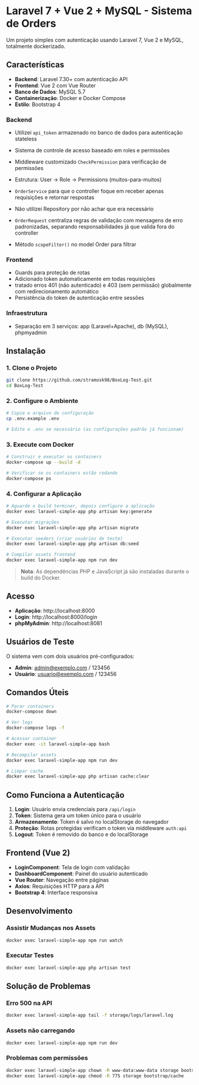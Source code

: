 # Laravel 7 + Vue 2 + MySQL - Sistema de Orders

Um projeto simples com autenticação usando Laravel 7, Vue 2 e MySQL, totalmente dockerizado.

## Características

- **Backend**: Laravel 7.30+ com autenticação API
- **Frontend**: Vue 2 com Vue Router
- **Banco de Dados**: MySQL 5.7
- **Containerização**: Docker e Docker Compose
- **Estilo**: Bootstrap 4

### Backend

- Utilizei `api_token` armazenado no banco de dados para autenticação stateless
- Sistema de controle de acesso baseado em roles e permissões
- Middleware customizado `CheckPermission` para verificação de permissões
- Estrutura: User → Role → Permissions (muitos-para-muitos)

- `OrderService` para que o controller foque em receber apenas requisições e retornar respostas
- Não utilizei Repository por não achar que era necessário

- `OrderRequest` centraliza regras de validação com mensagens de erro padronizadas, separando responsabilidades já que valida fora do controller

- Método `scopeFilter()` no model Order para filtrar

### Frontend

- Guards para proteção de rotas
- Adicionado token automaticamente em todas requisições
- tratado erros 401 (não autenticado) e 403 (sem permissão) globalmente com redirecionamento automático
- Persistência do token de autenticação entre sessões

### Infraestrutura

- Separação em 3 serviços: app (Laravel+Apache), db (MySQL), phpmyadmin

## Instalação

### 1. Clone o Projeto

```bash
git clone https://github.com/stramosk98/BoxLog-Test.git
cd BoxLog-Test
```

### 2. Configure o Ambiente

```bash
# Copie o arquivo de configuração
cp .env.example .env

# Edite o .env se necessário (as configurações padrão já funcionam)
```

### 3. Execute com Docker

```bash
# Construir e executar os containers
docker-compose up --build -d

# Verificar se os containers estão rodando
docker-compose ps
```

### 4. Configurar a Aplicação

```bash
# Aguarde o build terminar, depois configure a aplicação
docker exec laravel-simple-app php artisan key:generate

# Executar migrações
docker exec laravel-simple-app php artisan migrate

# Executar seeders (criar usuários de teste)
docker exec laravel-simple-app php artisan db:seed

# Compilar assets frontend
docker exec laravel-simple-app npm run dev
```

> **Nota**: As dependências PHP e JavaScript já são instaladas durante o build do Docker.

## Acesso

- **Aplicação**: http://localhost:8000
- **Login**: http://localhost:8000/login
- **phpMyAdmin**: http://localhost:8081

## Usuários de Teste

O sistema vem com dois usuários pré-configurados:

- **Admin**: admin@exemplo.com / 123456
- **Usuário**: usuario@exemplo.com / 123456

## Comandos Úteis

```bash
# Parar containers
docker-compose down

# Ver logs
docker-compose logs -f

# Acessar container
docker exec -it laravel-simple-app bash

# Recompilar assets
docker exec laravel-simple-app npm run dev

# Limpar cache
docker exec laravel-simple-app php artisan cache:clear
```

## Como Funciona a Autenticação

1. **Login**: Usuário envia credenciais para `/api/login`
2. **Token**: Sistema gera um token único para o usuário
3. **Armazenamento**: Token é salvo no localStorage do navegador
4. **Proteção**: Rotas protegidas verificam o token via middleware `auth:api`
5. **Logout**: Token é removido do banco e do localStorage

## Frontend (Vue 2)

- **LoginComponent**: Tela de login com validação
- **DashboardComponent**: Painel do usuário autenticado
- **Vue Router**: Navegação entre páginas
- **Axios**: Requisições HTTP para a API
- **Bootstrap 4**: Interface responsiva

## Desenvolvimento

### Assistir Mudanças nos Assets

```bash
docker exec laravel-simple-app npm run watch
```

### Executar Testes

```bash
docker exec laravel-simple-app php artisan test
```

## Solução de Problemas

### Erro 500 na API
```bash
docker exec laravel-simple-app tail -f storage/logs/laravel.log
```

### Assets não carregando
```bash
docker exec laravel-simple-app npm run dev
```

### Problemas com permissões
```bash
docker exec laravel-simple-app chown -R www-data:www-data storage bootstrap/cache
docker exec laravel-simple-app chmod -R 775 storage bootstrap/cache
```

